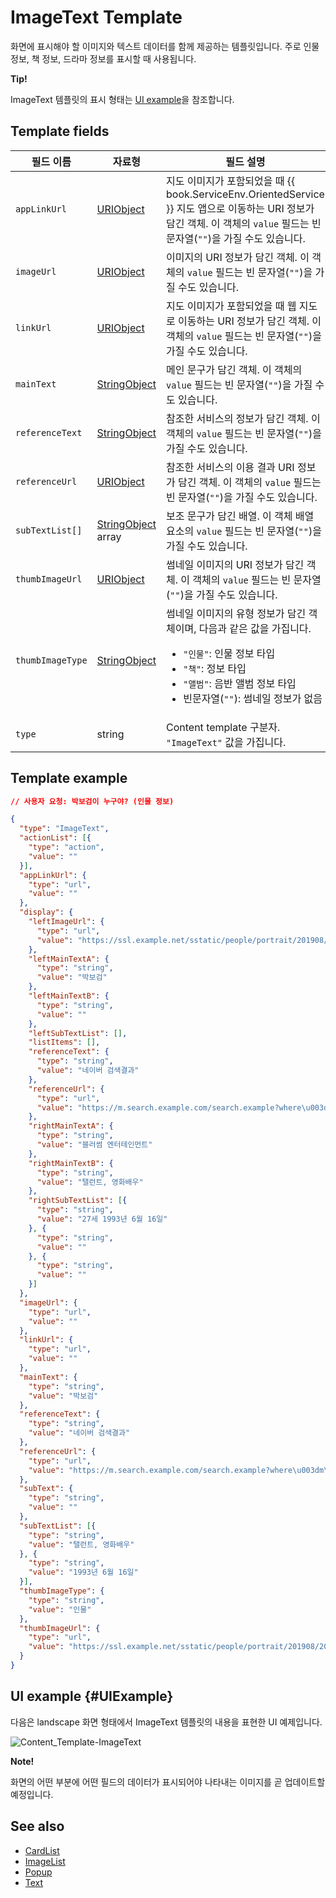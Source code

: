 # ImageText Template
화면에 표시해야 할 이미지와 텍스트 데이터를 함께 제공하는 템플릿입니다. 주로 인물 정보, 책 정보, 드라마 정보를 표시할 때 사용됩니다.

<div class="tip">
<p><strong>Tip!</strong></p>
<p>ImageText 템플릿의 표시 형태는 <a href="#UIExample">UI example</a>을 참조합니다.</p>
</div>

## Template fields

| 필드 이름       | 자료형    | 필드 설명                     |
|---------------|---------|-----------------------------|
| `appLinkUrl`     | [URIObject](/Develop/References/ContentTemplates/Shared_Objects.md#URIObject)             | 지도 이미지가 포함되었을 때 {{ book.ServiceEnv.OrientedService }} 지도 앱으로 이동하는 URI 정보가 담긴 객체. 이 객체의 `value` 필드는 빈 문자열(`""`)을 가질 수도 있습니다.  |
| `imageUrl`       | [URIObject](/Develop/References/ContentTemplates/Shared_Objects.md#URIObject)             | 이미지의 URI 정보가 담긴 객체. 이 객체의 `value` 필드는 빈 문자열(`""`)을 가질 수도 있습니다.                                |
| `linkUrl`        | [URIObject](/Develop/References/ContentTemplates/Shared_Objects.md#URIObject)             | 지도 이미지가 포함되었을 때 웹 지도로 이동하는 URI 정보가 담긴 객체. 이 객체의 `value` 필드는 빈 문자열(`""`)을 가질 수도 있습니다.   |
| `mainText`       | [StringObject](/Develop/References/ContentTemplates/Shared_Objects.md#StringObject)       | 메인 문구가 담긴 객체. 이 객체의 `value` 필드는 빈 문자열(`""`)을 가질 수도 있습니다.                                       |
| `referenceText`  | [StringObject](/Develop/References/ContentTemplates/Shared_Objects.md#StringObject)       | 참조한 서비스의 정보가 담긴 객체. 이 객체의 `value` 필드는 빈 문자열(`""`)을 가질 수도 있습니다.  |
| `referenceUrl`   | [URIObject](/Develop/References/ContentTemplates/Shared_Objects.md#URIObject)             | 참조한 서비스의 이용 결과 URI 정보가 담긴 객체. 이 객체의 `value` 필드는 빈 문자열(`""`)을 가질 수도 있습니다.   |
| `subTextList[]`    | [StringObject](/Develop/References/ContentTemplates/Shared_Objects.md#StringObject) array | 보조 문구가 담긴 배열. 이 객체 배열 요소의 `value` 필드는 빈 문자열(`""`)을 가질 수도 있습니다.                               |
| `thumbImageUrl`  | [URIObject](/Develop/References/ContentTemplates/Shared_Objects.md#URIObject)             | 썸네일 이미지의 URI 정보가 담긴 객체. 이 객체의 `value` 필드는 빈 문자열(`""`)을 가질 수도 있습니다.                           |
| `thumbImageType` | [StringObject](/Develop/References/ContentTemplates/Shared_Objects.md#StringObject)       | 썸네일 이미지의 유형 정보가 담긴 객체이며, 다음과 같은 값을 가집니다. <ul><li><code>"인물"</code>: 인물 정보 타입</li><li><code>"책"</code>: 정보 타입</li><li><code>"앨범"</code>: 음반 앨범 정보 타입</li><li>빈문자열(<code>""</code>): 썸네일 정보가 없음</li></ul> |
| `type`           | string  | Content template 구분자. `"ImageText"` 값을 가집니다.      |

## Template example

```json
// 사용자 요청: 박보검이 누구야? (인물 정보)

{
  "type": "ImageText",
  "actionList": [{
    "type": "action",
    "value": ""
  }],
  "appLinkUrl": {
    "type": "url",
    "value": ""
  },
  "display": {
    "leftImageUrl": {
      "type": "url",
      "value": "https://ssl.example.net/sstatic/people/portrait/201908/20190828135041569.jpg"
    },
    "leftMainTextA": {
      "type": "string",
      "value": "박보검"
    },
    "leftMainTextB": {
      "type": "string",
      "value": ""
    },
    "leftSubTextList": [],
    "listItems": [],
    "referenceText": {
      "type": "string",
      "value": "네이버 검색결과"
    },
    "referenceUrl": {
      "type": "url",
      "value": "https://m.search.example.com/search.example?where\u003dm\u0026sm\u003dmob_lic\u0026query\u003d%EB%B0%95%EB%B3%B4%EA%B2%80%20%ED%94%84%EB%A1%9C%ED%95%84"
    },
    "rightMainTextA": {
      "type": "string",
      "value": "블러썸 엔터테인먼트"
    },
    "rightMainTextB": {
      "type": "string",
      "value": "탤런트, 영화배우"
    },
    "rightSubTextList": [{
      "type": "string",
      "value": "27세 1993년 6월 16일"
    }, {
      "type": "string",
      "value": ""
    }, {
      "type": "string",
      "value": ""
    }]
  },
  "imageUrl": {
    "type": "url",
    "value": ""
  },
  "linkUrl": {
    "type": "url",
    "value": ""
  },
  "mainText": {
    "type": "string",
    "value": "박보검"
  },
  "referenceText": {
    "type": "string",
    "value": "네이버 검색결과"
  },
  "referenceUrl": {
    "type": "url",
    "value": "https://m.search.example.com/search.example?where\u003dm\u0026sm\u003dmob_lic\u0026query\u003d%EB%B0%95%EB%B3%B4%EA%B2%80%20%ED%94%84%EB%A1%9C%ED%95%84"
  },
  "subText": {
    "type": "string",
    "value": ""
  },
  "subTextList": [{
    "type": "string",
    "value": "탤런트, 영화배우"
  }, {
    "type": "string",
    "value": "1993년 6월 16일"
  }],
  "thumbImageType": {
    "type": "string",
    "value": "인물"
  },
  "thumbImageUrl": {
    "type": "url",
    "value": "https://ssl.example.net/sstatic/people/portrait/201908/20190828135041569.jpg"
  }
}
```

## UI example {#UIExample}
다음은 landscape 화면 형태에서 ImageText 템플릿의 내용을 표현한 UI 예제입니다.

![Content_Template-ImageText](/Develop/Assets/Images/Content_Template-ImageText.png)

<div class="note">
  <p><strong>Note!</strong></p>
  <p>화면의 어떤 부분에 어떤 필드의 데이터가 표시되어야 나타내는 이미지를 곧 업데이트할 예정입니다.</p>
</div>

## See also
* [CardList](/Develop/References/ContentTemplates/CardList.md)
* [ImageList](/Develop/References/ContentTemplates/ImageList.md)
* [Popup](/Develop/References/ContentTemplates/Popup.md)
* [Text](/Develop/References/ContentTemplates/Text.md)
